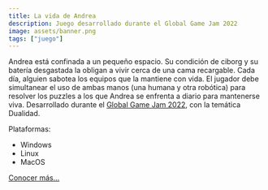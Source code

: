 ```yaml
---
title: La vida de Andrea
description: Juego desarrollado durante el Global Game Jam 2022
image: assets/banner.png
tags: ["juego"]
---
```


Andrea está confinada a un pequeño espacio. Su condición de ciborg y su batería desgastada la obligan a vivir cerca de una cama recargable. Cada día, alguien sabotea los equipos que la mantiene con vida. El jugador debe simultanear el uso de ambas manos (una humana y otra robótica) para resolver los puzzles a los que Andrea se enfrenta a diario para mantenerse viva. Desarrollado durante el [Global Game Jam 2022](https://globalgamejam.org/), con la temática Dualidad.

Plataformas:

- Windows
- Linux
- MacOS

[Conocer más...](https://the-solar-moose.itch.io/la-vida-de-andrea)